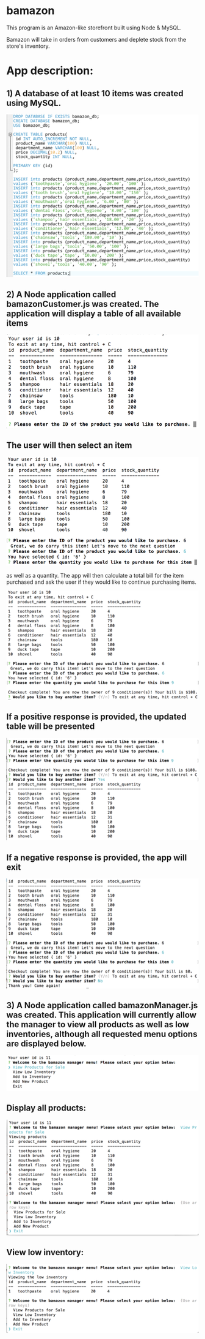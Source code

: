 # bamazon

This program is an Amazon-like storefront built using Node & MySQL. 

Bamazon will take in orders from customers and deplete stock from the store's inventory.

# App description:

## 1) A database of at least 10 items was created using MySQL.

![Screenshot](/images/bamazon_db.png)

## 2) A Node application called bamazonCustomer.js was created. The application will display a table of all available items

![Screenshot](/images/products_db.png)

## The user will then select an item

![Screenshot](/images/prodselect.png)

as well as a quantity. The app will then calculate a total bill for the item purchased and ask the user if they would like to continue purchasing items.

![Screenshot](/images/prodquant.png)

## If a positive response is provided, the updated table will be presented

![Screenshot](/images/productyes.png)

## If a negative response is provided, the app will exit

![Screenshot](/images/productno.png)

## 3) A Node application called bamazonManager.js was created. This application will currently allow the manager to view all products as well as low inventories, although all requested menu options are displayed below.

![Screenshot](/images/managerintro.png)

## Display all products:

![Screenshot](/images/managerview.png)

## View low inventory:

![Screenshot](/images/managerlow.png)





